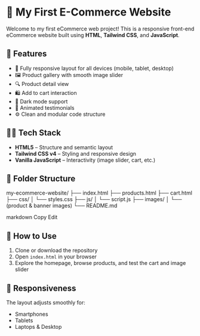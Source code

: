 # 🛒 My First E-Commerce Website

Welcome to my first eCommerce web project! This is a responsive front-end eCommerce website built using **HTML**, **Tailwind CSS**, and **JavaScript**.

## 🚀 Features

- 🧭 Fully responsive layout for all devices (mobile, tablet, desktop)
- 🖼️ Product gallery with smooth image slider
- 🔍 Product detail view
- 🛍️ Add to cart interaction
- 🌙 Dark mode support
- 💬 Animated testimonials
- ⚙️ Clean and modular code structure

## 🧑‍💻 Tech Stack

- **HTML5** – Structure and semantic layout
- **Tailwind CSS v4** – Styling and responsive design
- **Vanilla JavaScript** – Interactivity (image slider, cart, etc.)

## 📁 Folder Structure

my-ecommerce-website/
├── index.html
├── products.html
├── cart.html
├── css/
│ └── styles.css
├── js/
│ └── script.js
├── images/
│ └── (product & banner images)
└── README.md

markdown
Copy
Edit

## 🔧 How to Use

1. Clone or download the repository
2. Open `index.html` in your browser
3. Explore the homepage, browse products, and test the cart and image slider

## 📱 Responsiveness

The layout adjusts smoothly for:
- Smartphones
- Tablets
- Laptops & Desktop
